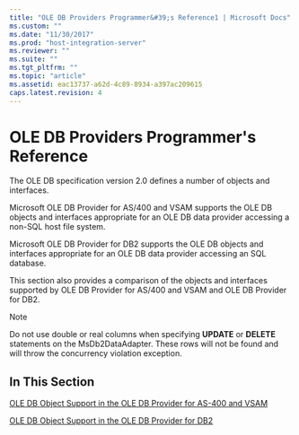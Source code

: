 ```yaml
---
title: "OLE DB Providers Programmer&#39;s Reference1 | Microsoft Docs"
ms.custom: ""
ms.date: "11/30/2017"
ms.prod: "host-integration-server"
ms.reviewer: ""
ms.suite: ""
ms.tgt_pltfrm: ""
ms.topic: "article"
ms.assetid: eac13737-a62d-4c89-8934-a397ac209615
caps.latest.revision: 4
---
```

# OLE DB Providers Programmer&#39;s Reference
The OLE DB specification version 2.0 defines a number of objects and interfaces.  
  
 Microsoft OLE DB Provider for AS/400 and VSAM supports the OLE DB objects and interfaces appropriate for an OLE DB data provider accessing a non-SQL host file system.  
  
 Microsoft OLE DB Provider for DB2 supports the OLE DB objects and interfaces appropriate for an OLE DB data provider accessing an SQL database.  
  
 This section also provides a comparison of the objects and interfaces supported by OLE DB Provider for AS/400 and VSAM and OLE DB Provider for DB2.  
  
> [!NOTE]
>  Do not use double or real columns when specifying **UPDATE** or **DELETE** statements on the MsDb2DataAdapter. These rows will not be found and will throw the concurrency violation exception.  
  
## In This Section  
 [OLE DB Object Support in the OLE DB Provider for AS-400 and VSAM](../core/ole-db-object-support-in-the-ole-db-provider-for-as-400-and-vsam.md)  
  
 [OLE DB Object Support in the OLE DB Provider for DB2](../core/ole-db-object-support-in-the-ole-db-provider-for-db21.md)